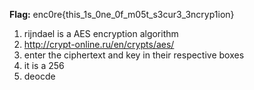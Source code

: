 **Flag:** enc0re{this_1s_0ne_0f_m05t_s3cur3_3ncryp1ion}


1. rijndael is a AES encryption algorithm
2. http://crypt-online.ru/en/crypts/aes/
3. enter the ciphertext and key in their respective boxes
4. it is a 256 
5. deocde
